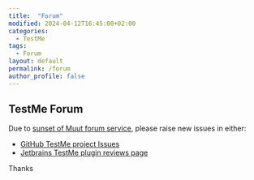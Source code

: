 ```yaml
---
title:  "Forum"
modified: 2024-04-12T16:45:00+02:00
categories:
  - TestMe
tags:
  - Forum
layout: default
permalink: /forum
author_profile: false
---
```




## TestMe Forum

Due to [sunset of Muut forum service](https://muut.com/), please raise new issues in either:
- [GitHub TestMe project Issues](https://github.com/wrdv/testme-idea/issues)
- [Jetbrains TestMe plugin reviews page](https://plugins.jetbrains.com/plugin/9471-testme/reviews) 

Thanks